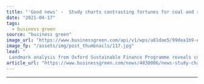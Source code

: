 ```yaml
---
title: "'Good news' -  Study charts contrasting fortunes for coal and renewables financing costs"
date: "2021-04-17"
tags: 
  - business green
source: "business green"
image_url: "https://www.businessgreen.com/api/v1/wps/a81dae5/99dea1b9-e240-4001-bd9d-ae6209f4b72e/10/iw-stock-coal-mining-003-185x114.jpg"
image_fp: "/assets/img/post_thumbnails/117.jpg"
lead: "
 Landmark analysis from Oxford Sustainable Finance Programme reveals costs of financing coal projects have soared over the past decade, while renewable energy financing costs have moved in the opposite direction ..."
article_url: "https://www.businessgreen.com/news/4030006/news-study-charts-contrasting-fortunes-coal-renewables-financing-costs"
---
```


---
